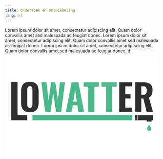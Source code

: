```yaml
---
title: Onderzoek en Ontwikkeling
lang: nl
---
```


Lorem ipsum dolor sit amet, consectetur adipiscing elit. Quam dolor convallis amet sed malesuada ac feugiat donec. Lorem ipsum dolor sit amet, consectetur adipiscing elit. Quam dolor convallis amet sed malesuada ac feugiat donec. Lorem ipsum dolor sit amet, consectetur adipiscing elit. Quam dolor convallis amet sed malesuada ac feugiat donec. d

![](seo.jpg)
